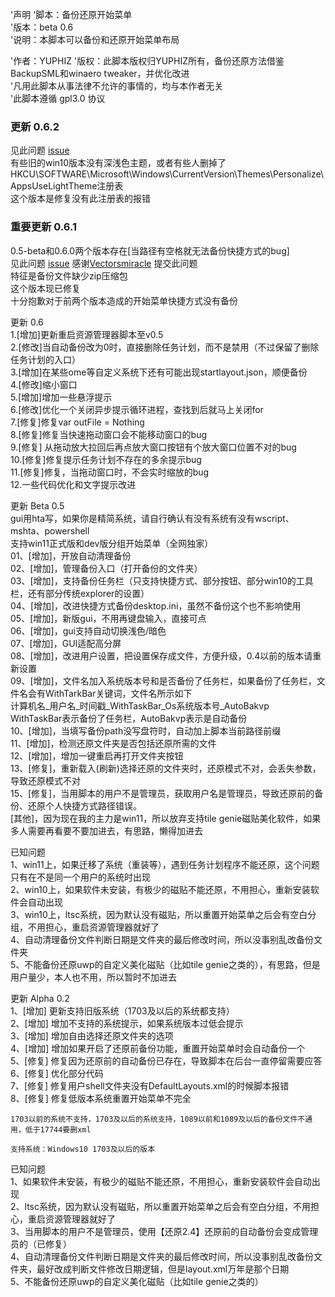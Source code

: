 '声明
'脚本：备份还原开始菜单  
'版本：beta 0.6  
'说明：本脚本可以备份和还原开始菜单布局  


'作者：YUPHIZ
'版权：此脚本版权归YUPHIZ所有，备份还原方法借鉴BackupSML和winaero tweaker，并优化改进  
'凡用此脚本从事法律不允许的事情的，均与本作者无关  
'此脚本遵循 gpl3.0 协议  

### 更新 0.6.2
见此问题 [issue](https://github.com/Yuphiz/BaRestore_Startmenu/issues/5)  
有些旧的win10版本没有深浅色主题，或者有些人删掉了HKCU\SOFTWARE\Microsoft\Windows\CurrentVersion\Themes\Personalize\AppsUseLightTheme注册表  
这个版本是修复没有此注册表的报错  


### 重要更新 0.6.1
0.5-beta和0.6.0两个版本存在[当路径有空格就无法备份快捷方式的bug]  
见此问题 [issue](https://github.com/Yuphiz/BaRestore_Startmenu/issues/4#issue-1218504890) 感谢[Vectorsmiracle](https://github.com/Vectorsmiracle) 提交此问题  
特征是备份文件缺少zip压缩包  
这个版本现已修复  
十分抱歉对于前两个版本造成的开始菜单快捷方式没有备份  



更新 0.6  
1.[增加]更新重启资源管理器脚本至v0.5  
2.[修改]当自动备份改为0时，直接删除任务计划，而不是禁用（不过保留了删除任务计划的入口）  
3.[增加]在某些ome等自定义系统下还有可能出现startlayout.json，顺便备份  
4.[修改]缩小窗口  
5.[增加]增加一些悬浮提示  
6.[修改]优化一个关闭异步提示循环进程，查找到后就马上关闭for  
7.[修复]修复var outFile = Nothing  
8.[修复]修复当快速拖动窗口会不能移动窗口的bug  
9.[修复] 从拖动放大拉回后再点放大窗口按钮有个放大窗口位置不对的bug  
10.[修复]修复提示任务计划不存在的多余提示bug  
11.[修复]修复，当拖动窗口时，不会实时缩放的bug  
12.一些代码优化和文字提示改进  


更新    Beta 0.5  
	gui用hta写，如果你是精简系统，请自行确认有没有系统有没有wscript、mshta、powershell  
	支持win11正式版和dev版分组开始菜单（全网独家）  
	01、[增加]，开放自动清理备份  
	02、[增加]，管理备份入口（打开备份的文件夹）  
	03、[增加]，支持备份任务栏（只支持快捷方式、部分按钮、部分win10的工具栏，还有部分传统explorer的设置）  
	04、[增加]，改进快捷方式备份desktop.ini，虽然不备份这个也不影响使用  
	05、[增加]，新版gui，不用再键盘输入，直接可点  
	06、[增加]，gui支持自动切换浅色/暗色  
	07、[增加]，GUI适配高分屏  
	08、[增加]，改进用户设置，把设置保存成文件，方便升级，0.4以前的版本请重新设置  
	09、[增加]，文件名加入系统版本号和是否备份了任务栏，如果备份了任务栏，文件名会有WithTarkBar关键词，文件名所示如下  
		计算机名_用户名_时间戳_WithTaskBar_Os系统版本号_AutoBakvp  
		WithTaskBar表示备份了任务栏，AutoBakvp表示是自动备份  
	10、[增加]，当填写备份path没写盘符时，自动加上脚本当前路径前缀  
	11、[增加]，检测还原文件夹是否包括还原所需的文件  
	12、[增加]，增加一键重启再打开文件夹按钮  
	13、[修复]，重新载入(刷新)选择还原的文件夹时，还原模式不对，会丢失参数，导致还原模式不对  
	15、[修复]，当用脚本的用户不是管理员，获取用户名是管理员，导致还原前的备份、还原个人快捷方式路径错误。  
	[其他]，因为现在我的主力是win11，所以放弃支持tile genie磁贴美化软件，如果多人需要再看要不要加进去，有思路，懒得加进去  

已知问题  
	1、win11上，如果迁移了系统（重装等），遇到任务计划程序不能还原，这个问题只有在不是同一个用户的系统时出现  
	2、win10上，如果软件未安装，有极少的磁贴不能还原，不用担心，重新安装软件会自动出现  
	3、win10上，ltsc系统，因为默认没有磁贴，所以重置开始菜单之后会有空白分组，不用担心，重启资源管理器就好了  
	4、自动清理备份文件判断日期是文件夹的最后修改时间，所以没事别乱改备份文件夹  
	5、不能备份还原uwp的自定义美化磁贴（比如tile genie之类的），有思路，但是用户量少，本人也不用，所以暂时不加进去  


更新    Alpha 0.2    
	1、[增加] 更新支持旧版系统（1703及以后的系统都支持）  
	2、[增加] 增加不支持的系统提示，如果系统版本过低会提示  
	3、[增加] 增加自由选择还原文件夹的选项  
	4、[增加] 增加如果开启了还原前备份功能，重置开始菜单时会自动备份一个  
	5、[修复] 修复因为还原前的自动备份已存在，导致脚本在后台一直停留需要应答  
	6、[修复] 优化部分代码  
	7、[修复] 修复用户shell文件夹没有DefaultLayouts.xml的时候脚本报错  
	8、[修复] 修复低版本系统重置开始菜单不完全  

	1703以前的系统不支持，1703及以后的系统支持，1089以前和1089及以后的备份文件不通用，低于17744要删xml  

	支持系统：Windows10 1703及以后的版本  

已知问题  
	1、如果软件未安装，有极少的磁贴不能还原，不用担心，重新安装软件会自动出现  
	2、ltsc系统，因为默认没有磁贴，所以重置开始菜单之后会有空白分组，不用担心，重启资源管理器就好了  
	3、当用脚本的用户不是管理员，使用【还原2.4】还原前的自动备份会变成管理员的（已修复）  
	4、自动清理备份文件判断日期是文件夹的最后修改时间，所以没事别乱改备份文件夹，最好改成判断文件修改日期逻辑，但是layout.xml万年是那个日期  
	5、不能备份还原uwp的自定义美化磁贴（比如tile genie之类的）  
